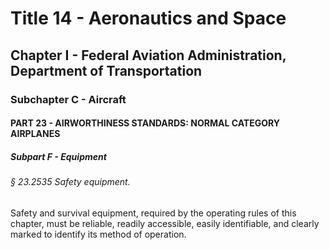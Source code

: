 
# Title 14 - Aeronautics and Space
## Chapter I - Federal Aviation Administration, Department of Transportation
### Subchapter C - Aircraft
#### PART 23 - AIRWORTHINESS STANDARDS: NORMAL CATEGORY AIRPLANES
##### Subpart F - Equipment
###### § 23.2535 Safety equipment.

Safety and survival equipment, required by the operating rules of this chapter, must be reliable, readily accessible, easily identifiable, and clearly marked to identify its method of operation.
